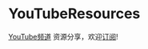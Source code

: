 # YouTubeResources
[YouTube频道](https://www.youtube.com/@a-nomad?sub_confirmation=1) 资源分享，欢迎[订阅](https://www.youtube.com/@a-nomad?sub_confirmation=1)!
